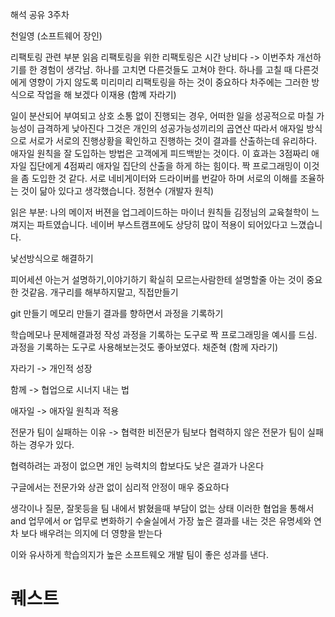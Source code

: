 
해석 공유 3주차

천일영 (소프트웨어 장인)

리팩토링 관련 부분 읽음
리팩토링을 위한 리팩토링은 시간 낭비다 -> 이번주차 개선하기를 한 경험이 생각남. 하나를 고치면 다른것들도 고쳐야 한다.
하나를 고칠 때 다른것에게 영향이 가지 않도록 미리미리 리팩토링을 하는 것이 중요하다
차주에는 그러한 방식으로 작업을 해 보겠다
이재용 (함꼐 자라기)

일이 분산되어 부여되고 상호 소통 없이 진행되는 경우, 어떠한 일을 성공적으로 마칠 가능성이 급격하게 낮아진다 그것은 개인의 성공가능성끼리의 곱연산
따라서 애자일 방식으로 서로가 서로의 진행상황을 확인하고 진행하는 것이 결과를 산출하는데 유리하다.
애자일 원칙을 잘 도입하는 방법은 고객에게 피드백받는 것이다. 이 효과는 3점짜리 애자일 집단에게 4점짜리 애자일 집단의 산출을 하게 하는 힘이다.
짝 프로그래밍이 이것을 좀 도입한 것 같다. 서로 네비게이터와 드라이버를 번갈아 하며 서로의 이해를 조율하는 것이 닮아 있다고 생각했습니다.
정현수 (개발자 원칙)

읽은 부분: 나의 메이저 버젼을 업그레이드하는 마이너 원칙들 김정님의 교육철학이 느껴지는 파트였습니다. 네이버 부스트캠프에도 상당히 많이 적용이 되어있다고 느꼈습니다.

낯선방식으로 해결하기

피어세션
아는거 설명하기,이야기하기
확실히 모르는사람한테 설명할줄 아는 것이 중요한 것같음.
개구리를 해부하지말고, 직접만들기

git 만들기
메모리 만들기
결과를 향하면서 과정을 기록하기

학습메모나 문제해결과정 작성
과정을 기록하는 도구로 짝 프로그래밍을 예시를 드심.
과정을 기록하는 도구로 사용해보는것도 좋아보였다.
채준혁 (함께 자라기)

자라기 -> 개인적 성장

함께 -> 협업으로 시너지 내는 법

애자일 -> 애자일 원칙과 적용

전문가 팀이 실패하는 이유 -> 협력한 비전문가 팀보다 협력하지 않은 전문가 팀이 실패하는 경우가 있다.

협력하려는 과정이 없으면 개인 능력치의 합보다도 낮은 결과가 나온다

구글에서는 전문가와 상관 없이 심리적 안정이 매우 중요하다

생각이나 질문, 잘못등을 팀 내에서 밝혔을때 부담이 없는 상태
이러한 협업을 통해서 and 업무에서 or 업무로 변화하기
수술실에서 가장 높은 결과를 내는 것은 유명세와 연차 보다 배우려는 의지에 더 영향을 받는다

이와 유사하게 학습의지가 높은 소프트웨오 개발 팀이 좋은 성과를 낸다.


# 퀘스트



